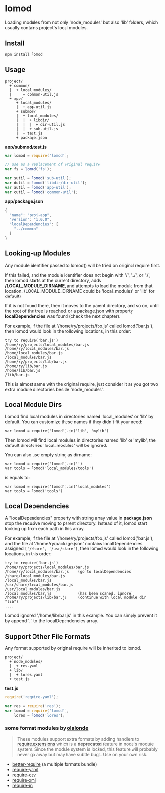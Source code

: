 lomod
==================
Loading modules from not only 'node_modules' but also 'lib' folders, which usually contains project's local modules.


Install
----------

    npm install lomod


Usage
-----------

    project/
      + common/
      |  + local_modules/
      |     + common-util.js
      + app/
         + local_modules/
         |  + app-util.js
         + submod/
         |  + local_modules/
         |  |  + libdir/
         |  |  |  + dir-util.js
         |  |  + sub-util.js
         |  + test.js
         + package.json


**app/submod/test.js**

```js
var lomod = require('lomod');

// use as a replacement of original require
var fs = lomod('fs');

var sutil = lomod('sub-util');
var dutil = lomod('libdir/dir-util');
var autil = lomod('app-util');
var cutil = lomod('common-util');
```

**app/package.json**

```js
{
  "name": "proj-app",
  "version": "1.0.0",
  "localDependencies": [
    "../common"
  ]
}
```


Looking-up Modules
------------------
Any module identifier passed to lomod() will be tried on original require first.

If this failed, and the module identifier does not begin with '/', '../', or './', then lomod starts at the current directory, adds **/LOCAL_MODULE_DIRNAME**, and attempts to load the module from that location. (LOCAL_MODULE_DIRNAME could be 'local_modules' or 'lib' for default)

If it is not found there, then it moves to the parent directory, and so on, until the root of the tree is reached, or a package.json with property **localDependencies** was found (check the next chapter).

For example, if the file at '/home/ry/projects/foo.js' called lomod('bar.js'), then lomod would look in the following locations, in this order:

    try to require('bar.js')
    /home/ry/projects/local_modules/bar.js
    /home/ry/local_modules/bar.js
    /home/local_modules/bar.js
    /local_modules/bar.js
    /home/ry/projects/lib/bar.js
    /home/ry/lib/bar.js
    /home/lib/bar.js
    /lib/bar.js

This is almost same with the original require, just consider it as you got two extra module directories beside 'node_modules'.


Local Module Dirs
-----------------
Lomod find local modules in directories named 'local_modules' or 'lib' by default. You can customize these names if they didn't fit your need:

    var lomod = require('lomod').in('lib', 'mylib')

Then lomod will find local modules in directories named 'lib' or 'mylib', the default directories 'local_modules' will be ignored.

You can also use empty string as dirname:

    var lomod = require('lomod').in('')
    var tools = lomod('local_modules/tools')

is equals to:

    var lomod = require('lomod').in('local_modules')
    var tools = lomod('tools')


Local Dependencies
------------------
A "localDependencies" property with string array value in **package.json** stop the recusive moving to parent directory. Instead of it, lomod start looking up from each path in this array.

For example, if the file at '/home/ry/projects/foo.js' called lomod('bar.js'), and the file at '/home/ry/package.json' contains localDependencies  assigned <code>['/share', '/usr/share']</code>, then lomod would look in the following locations, in this order:

    try to require('bar.js')
    /home/ry/projects/local_modules/bar.js
    /home/ry/local_modules/bar.js    (go to localDependencies)
    /share/local_modules/bar.js
    /local_modules/bar.js
    /usr/share/local_modules/bar.js
    /usr/local_modules/bar.js
    /local_modules/bar.js            (has been scaned, ignore)
    /home/ry/projects/lib/bar.js     (continue with local module dir "lib")
    ....

Lomod ignored '/home/lib/bar.js' in this example. You can simply prevent it by append '..' to the localDependencies array.


Support Other File Formats
--------------------------
Any format supported by original require will be inherited to lomod.

    project/
      + node_modules/
      |  + res.yaml
      + lib/
      |  + lores.yaml
      + test.js

**test.js**
```js
require('require-yaml');

var res = require('res');
var lomod = require('lomod'),
    lores = lomod('lores');
```

### some format modules by [olalonde](https://www.npmjs.com/~olalonde)

> <span class="icon icon-alert"></span> These modules support extra formats by adding handlers to [require.extensions](http://nodejs.org/api/all.html#all_require_extensions) which is a **deprecated** feature in node's module system. Since the module system is locked, this feature will probably never go away but may have subtle bugs. Use on your own risk.

- [better-require](https://www.npmjs.com/package/better-require) (a multiple formats bundle)
- [require-yaml](https://www.npmjs.com/package/require-yaml)
- [require-csv](https://www.npmjs.com/package/require-csv)
- [require-xml](https://www.npmjs.com/package/require-xml)
- [require-ini](https://www.npmjs.com/package/require-ini)
